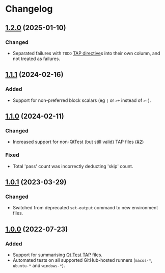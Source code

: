 # Changelog

## [1.2.0] (2025-01-10)

### Changed

- Separated failures with `TODO` [TAP directive]s into their own column, and not treated as failures.

## [1.1.1] (2024-02-16)

### Added

- Support for non-preferred block scalars (eg `|` or `>+` instead of `>-`).

## [1.1.0] (2024-02-11)

### Changed

- Increased support for non-QtTest (but still valid) TAP files ([#2])

### Fixed

- Total 'pass' count was incorrectly deducting 'skip' count.

## [1.0.1] (2023-03-29)

### Changed

- Switched from deprecated `set-output` command to new environment files.

## [1.0.0] (2022-07-23)

### Added

- Support for summarising [Qt Test] [TAP] files.
- Automated tests on all supported GitHub-hosted runners (`macos-*`, `ubuntu-*` and `windows-*`).

[1.2.0]: https://github.com/pcolby/tap-summary/releases/tag/v1.2.0
[1.1.1]: https://github.com/pcolby/tap-summary/releases/tag/v1.1.1
[1.1.0]: https://github.com/pcolby/tap-summary/releases/tag/v1.1.0
[1.0.1]: https://github.com/pcolby/tap-summary/releases/tag/v1.0.1
[1.0.0]: https://github.com/pcolby/tap-summary/releases/tag/v1.0.0

[#2]:  https://github.com/pcolby/tap-summary/issues/2
[TAP]: https://testanything.org/ "Test Anything Protocol"
[TAP directive]: https://testanything.org/tap-version-14-specification.html#directive
[Qt Test]: https://doc.qt.io/qt-6/qtest-overview.html "Qt Test Overview"

